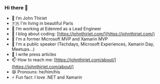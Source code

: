 ### Hi there 👋


- 🔭 I’m John Thiriet
- 🇫🇷 I'm living in beautiful Paris
- 🏢 I’m working at Edenred as a Lead Engineer
- 🌱 I blog about coding: [https://johnthiriet.com/](https://johnthiriet.com/)
- 🤔 I'm a former Microsoft MVP and Xamarin MVP
- 💬 I'm a public speaker (Techdays, Microsoft Experiences, Xamarin Day, Meetups...)
- 📗 I write press articles
- 📫 How to reach me: [https://johnthiriet.com/about/](https://johnthiriet.com/about/)
- 😄 Pronouns: he/him/his
- ⚡ Fun fact: I love .NET and Xamarin

<!--
![John's github stats](https://github-readme-stats.vercel.app/api?username=johnthiriet&show_icons=true)
-->
